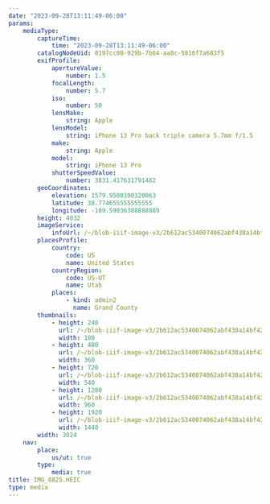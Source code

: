 ```yaml
---
date: "2023-09-28T13:11:49-06:00"
params:
    mediaType:
        captureTime:
            time: "2023-09-28T13:11:49-06:00"
        catalogNodeUid: 0197cc00-929b-7b64-aa8c-5816f7a683f5
        exifProfile:
            apertureValue:
                number: 1.5
            focalLength:
                number: 5.7
            iso:
                number: 50
            lensMake:
                string: Apple
            lensModel:
                string: iPhone 13 Pro back triple camera 5.7mm f/1.5
            make:
                string: Apple
            model:
                string: iPhone 13 Pro
            shutterSpeedValue:
                number: 3831.417631791482
        geoCoordinates:
            elevation: 1579.9500390320063
            latitude: 38.774655555555555
            longitude: -109.59036388888889
        height: 4032
        imageService:
            infoUrl: /~/blob-iiif-image-v3/2b612ac5340074062abf438a14bf421e8de84e85ef3aaeb7bd619456c3eb8de0/info.json
        placesProfile:
            country:
                code: US
                name: United States
            countryRegion:
                code: US-UT
                name: Utah
            places:
                - kind: admin2
                  name: Grand County
        thumbnails:
            - height: 240
              url: /~/blob-iiif-image-v3/2b612ac5340074062abf438a14bf421e8de84e85ef3aaeb7bd619456c3eb8de0/full/180%2C240/0/default.jpg
              width: 180
            - height: 480
              url: /~/blob-iiif-image-v3/2b612ac5340074062abf438a14bf421e8de84e85ef3aaeb7bd619456c3eb8de0/full/360%2C480/0/default.jpg
              width: 360
            - height: 720
              url: /~/blob-iiif-image-v3/2b612ac5340074062abf438a14bf421e8de84e85ef3aaeb7bd619456c3eb8de0/full/540%2C720/0/default.jpg
              width: 540
            - height: 1280
              url: /~/blob-iiif-image-v3/2b612ac5340074062abf438a14bf421e8de84e85ef3aaeb7bd619456c3eb8de0/full/960%2C1280/0/default.jpg
              width: 960
            - height: 1920
              url: /~/blob-iiif-image-v3/2b612ac5340074062abf438a14bf421e8de84e85ef3aaeb7bd619456c3eb8de0/full/1440%2C1920/0/default.jpg
              width: 1440
        width: 3024
    nav:
        place:
            us/ut: true
        type:
            media: true
title: IMG_8825.HEIC
type: media
---
```

